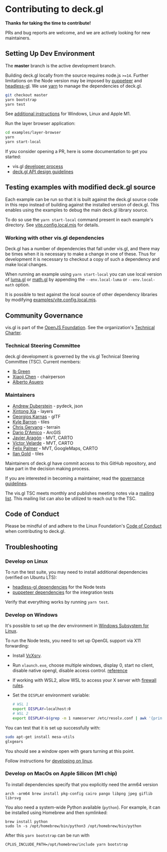 # Contributing to deck.gl

**Thanks for taking the time to contribute!**

PRs and bug reports are welcome, and we are actively looking for new maintainers.


## Setting Up Dev Environment

The **master** branch is the active development branch.

Building deck.gl locally from the source requires node.js `>=14`. Further limitations on the Node version may be imposed by [puppeteer](https://github.com/puppeteer/puppeteer#usage) and [headless-gl](https://github.com/stackgl/headless-gl#supported-platforms-and-nodejs-versions).
We use [yarn](https://yarnpkg.com/en/docs/install) to manage the dependencies of deck.gl.

```bash
git checkout master
yarn bootstrap
yarn test
```

See [additional instructions](#troubleshooting) for Windows, Linux and Apple M1.

Run the layer browser application:

```bash
cd examples/layer-browser
yarn
yarn start-local
```

If you consider opening a PR, here is some documentation to get you started:

- vis.gl [developer process](https://www.github.com/visgl/tsc/tree/master/developer-process)
- [deck.gl API design guidelines](https://github.com/visgl/deck.gl/tree/master/dev-docs/deckgl-api-guidelines.md)

## Testing examples with modified deck.gl source

Each example can be run so that it is built against the deck.gl source code in this repo instead of building against the installed version of deck.gl. This enables using the examples to debug the main deck.gl library source.

To do so use the `yarn start-local` command present in each example's directory. See [vite.config.local.mjs](https://github.com/visgl/deck.gl/blob/master/examples/vite.config.local.mjs) for details.

### Working with other vis.gl dependencies

Deck.gl has a number of dependencies that fall under vis.gl, and there may be times when it is necessary to make a change in one of these.
Thus for development it is necessary to checkout a copy of such a dependency and make local changes.

When running an example using `yarn start-local` you can use local version of [luma.gl](https://github.com/visgl/luma.gl/) or [math.gl](https://github.com/uber-web/math.gl) by appending the `--env.local-luma` or `--env.local-math` option.

It is possible to test against the local source of other dependency libraries by modifying [examples/vite.config.local.mjs](https://github.com/visgl/deck.gl/blob/master/examples/vite.config.local.mjs).


## Community Governance

vis.gl is part of the [OpenJS Foundation](https://openjsf.org/). See the organization's [Technical Charter](https://github.com/visgl/tsc/blob/master/Technical%20Charter.md).


### Technical Steering Committee

deck.gl development is governed by the vis.gl Technical Steering Committee (TSC). Current members:

- [Ib Green](https://github.com/ibgreen)
- [Xiaoji Chen](https://github.com/Pessimistress) - chairperson
- [Alberto Asuero](https://github.com/alasarr)


### Maintainers

- [Andrew Duberstein](https://github.com/ajduberstein) - pydeck, json
- [Xintong Xia](https://github.com/xintongxia) - layers
- [Georgios Karnas](https://github.com/georgios-uber) - glTF
- [Kyle Barron](https://github.com/kylebarron) - tiles
- [Chris Gervang](https://github.com/chrisgervang) - terrain
- [Dario D'Amico](https://github.com/damix911) - ArcGIS
- [Javier Aragón](https://github.com/padawannn) - MVT, CARTO
- [Víctor Velarde](https://github.com/VictorVelarde) - MVT, CARTO
- [Felix Palmer](https://github.com/felixpalmer) - MVT, GoogleMaps, CARTO
- [Ilan Gold](https://github.com/ilan-gold) - tiles

Maintainers of deck.gl have commit access to this GitHub repository, and take part in the decision making process.

If you are interested in becoming a maintainer, read the [governance guidelines](https://github.com/visgl/tsc/blob/master/governance.md).

The vis.gl TSC meets monthly and publishes meeting notes via a [mailing list](https://lists.uc.foundation/g/visgl).
This mailing list can also be utilized to reach out to the TSC.


## Code of Conduct

Please be mindful of and adhere to the Linux Foundation's [Code of Conduct](https://lfprojects.org/policies/code-of-conduct/) when contributing to deck.gl.

## Troubleshooting

### Develop on Linux

To run the test suite, you may need to install additional dependencies (verified on Ubuntu LTS):

- [headless-gl dependencies](https://github.com/stackgl/headless-gl#system-dependencies) for the Node tests
- [puppeteer dependencies](https://github.com/puppeteer/puppeteer/blob/main/docs/troubleshooting.md#chrome-headless-doesnt-launch-on-unix) for the integration tests

Verify that everything works by running `yarn test`.

### Develop on Windows

It's possible to set up the dev environment in [Windows Subsystem for Linux](https://docs.microsoft.com/en-us/windows/wsl/install-win10).

To run the Node tests, you need to set up OpenGL support via X11 forwarding:

- Install [VcXsrv](https://sourceforge.net/projects/vcxsrv/).
- Run `xlaunch.exe`, choose multiple windows, display 0, start no client, disable native opengl, disable access control. [reference](https://github.com/Microsoft/WSL/issues/2855#issuecomment-358861903)
- If working with WSL2, allow WSL to access your X server with [firewall rules](https://github.com/cascadium/wsl-windows-toolbar-launcher#firewall-rules).
- Set the `DISPLAY` environment variable:

    ```bash
    # WSL 1
    export DISPLAY=localhost:0
    # WSL 2
    export DISPLAY=$(grep -m 1 nameserver /etc/resolv.conf | awk '{print $2}'):0.0
    ```

You can test that it is set up successfully with:

```bash
sudo apt-get install mesa-utils
glxgears
```

You should see a window open with gears turning at this point.

Follow instructions for [developing on linux](#develop-on-linux).

### Develop on MacOs on Apple Silicon (M1 chip)

To install dependencies specify that you explicitly need the arm64 version
```
arch -arm64 brew install pkg-config cairo pango libpng jpeg giflib librsvg
```

You also need a system-wide Python available (`python`). For example, it can be installed using Homebrew and then symlinked:

```
brew install python
sudo ln -s /opt/homebrew/bin/python3 /opt/homebrew/bin/python
```

After this `yarn bootstrap` can be run with
```
CPLUS_INCLUDE_PATH=/opt/homebrew/include yarn bootstrap
```
